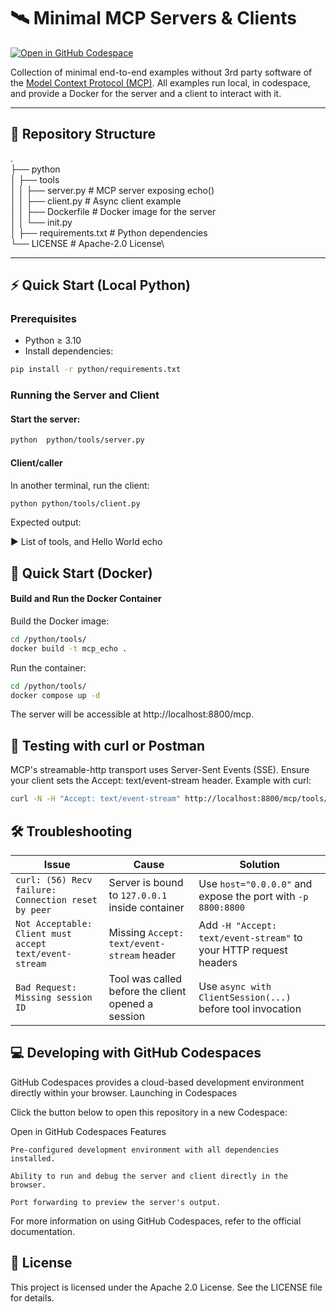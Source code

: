 # 🛰️ Minimal MCP Servers & Clients
[![Open in GitHub Codespace](https://github.com/codespaces/badge.svg)](https://github.com/codespaces/new?hide_repo_select=true&ref=main&repo=984317769&skip_quickstart=true)

Collection of minimal end-to-end examples without 3rd party software of the [Model Context Protocol (MCP)](https://modelcontextprotocol.io).
All examples run local, in codespace, and provide a Docker for the server and a client to interact with it.

---

## 📁 Repository Structure

.\
├── python \
│ ├── tools \
│ │ ├── server.py # MCP server exposing echo()\
│ │ ├── client.py # Async client example\
│ │ ├── Dockerfile # Docker image for the server\
│ │ └── init.py\
│ ├── requirements.txt # Python dependencies\
└── LICENSE # Apache-2.0 License\

---

## ⚡ Quick Start (Local Python)

### Prerequisites

- Python ≥ 3.10
- Install dependencies:

```bash
pip install -r python/requirements.txt
```

### Running the Server and Client
#### Start the server:

```bash
python  python/tools/server.py
```

#### Client/caller
In another terminal, run the client:

```bash
python python/tools/client.py
```

Expected output:

▶  List of tools, and Hello World echo

## 🐳 Quick Start (Docker)
#### Build and Run the Docker Container

Build the Docker image:
```bash
cd /python/tools/
docker build -t mcp_echo .
```
Run the container:
    
```bash
cd /python/tools/
docker compose up -d
```

The server will be accessible at http://localhost:8800/mcp.
## 🧪 Testing with curl or Postman

MCP's streamable-http transport uses Server-Sent Events (SSE). Ensure your
client sets the Accept: text/event-stream header.
Example with curl:

```bash
curl -N -H "Accept: text/event-stream" http://localhost:8800/mcp/tools/list
```

## 🛠️ Troubleshooting

| Issue                                                                 | Cause                                           | Solution                                                                 |
|------------------------------------------------------------------------|--------------------------------------------------|--------------------------------------------------------------------------|
| `curl: (56) Recv failure: Connection reset by peer`                   | Server is bound to `127.0.0.1` inside container  | Use `host="0.0.0.0"` and expose the port with `-p 8800:8800`             |
| `Not Acceptable: Client must accept text/event-stream`               | Missing `Accept: text/event-stream` header       | Add `-H "Accept: text/event-stream"` to your HTTP request headers        |
| `Bad Request: Missing session ID`                                    | Tool was called before the client opened a session | Use `async with ClientSession(...)` before tool invocation             |

## 💻 Developing with GitHub Codespaces

GitHub Codespaces provides a cloud-based development environment directly within your browser.
Launching in Codespaces

Click the button below to open this repository in a new Codespace:

Open in GitHub Codespaces
Features

    Pre-configured development environment with all dependencies installed.

    Ability to run and debug the server and client directly in the browser.

    Port forwarding to preview the server's output.

For more information on using GitHub Codespaces, refer to the official documentation.
## 📄 License

This project is licensed under the Apache 2.0 License. See the LICENSE file for details.

